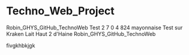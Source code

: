 # Techno_Web_Project
Robin_GHYS_GitHub_TechnoWeb
Test 2 7 0 4 824 mayonnaise
Test sur Kraken
Lait Haut 2 d'Haine Robin_GHYS_GitHub_TechnoWeb

fivgkhbkjgk